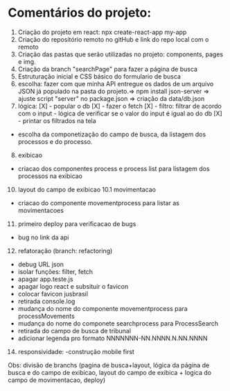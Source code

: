 # Comentários do projeto:

1. Criação do projeto em react: npx create-react-app my-app
2. Criação do repositório remoto no gitHub e link do repo local com o remoto
3. Criação das pastas que serão utilizadas no projeto: components, pages e img.
4. Criação da branch "searchPage" para fazer a página de busca
5. Estruturação inicial e CSS básico do formulario de busca
6. escolha: fazer com que minha API entregue os dados de um arquivo JSON já populado na pasta do projeto.=> npm install json-server => ajuste script "server" no package.json => criação da data/db.json
7. lógica: 
[X] - popular o db
[X] - fazer o fetch
[X] - filtro: filtrar de acordo com o input - lógica de verificar se o valor do input é igual ao do db
[X] - printar os filtrados na tela

- escolha da componetização do campo de busca, da listagem dos processos e do processo.

8. exibicao
- criacao dos componentes process e process list para listagem dos processos na exibicao

10. layout do campo de exibicao
10.1 movimentacao
- criacao do componente movementprocess para listar as movimentacoes

11. primeiro deploy para verificacao de bugs
- bug no link da api

12. refatoração (branch: refactoring)
- debug URL json
- isolar funções: filter, fetch
- apagar app.teste.js
- apagar logo react e subsituir o favicon
- colocar favicon jusbrasil
- retirada console.log
- mudança do nome do componente movementprocess para processMovements
- mudança do nome do componete searchprocess para ProcessSearch
- retirada do campo de busca de tribunal
- adicionar legenda pro formato NNNNNNN-NN.NNNN.N.NN.NNNN

14. responsividade:
-construção mobile first


Obs: divisão de branchs (pagina de busca+layout, lógica da página de busca e do campo de exibicao, layout do campo de exibica + logica do campo de movimentacao, deploy)
